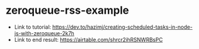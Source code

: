 # zeroqueue-rss-example

- Link to tutorial: https://dev.to/hazimj/creating-scheduled-tasks-in-node-js-with-zeroqueue-2k7h
- Link to end result: https://airtable.com/shrcr2ihRSNWRBsPC
